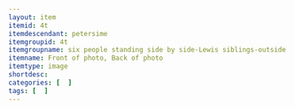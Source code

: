 ```yaml
---
layout: item
itemid: 4t
itemdescendant: petersime
itemgroupid: 4t
itemgroupname: six people standing side by side-Lewis siblings-outside
itemname: Front of photo, Back of photo
itemtype: image
shortdesc: 
categories: [  ]
tags: [  ]
---
```

